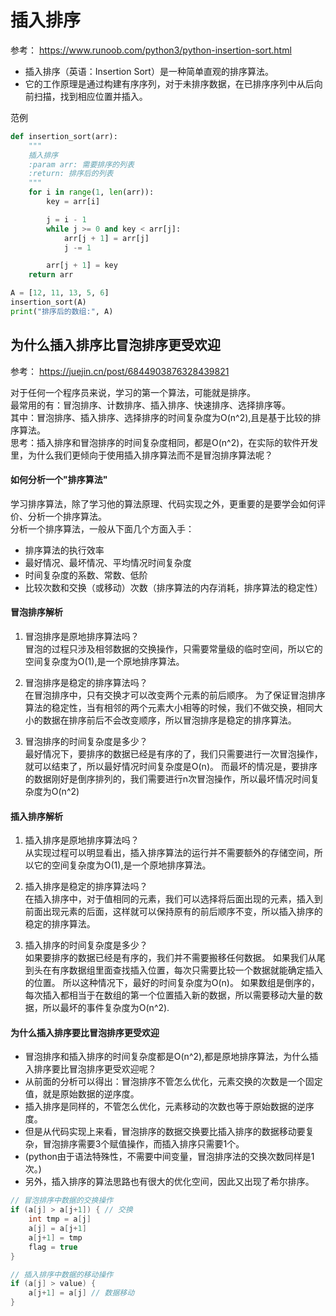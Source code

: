 ﻿
# 插入排序
参考： <https://www.runoob.com/python3/python-insertion-sort.html>

- 插入排序（英语：Insertion Sort）是一种简单直观的排序算法。
- 它的工作原理是通过构建有序序列，对于未排序数据，在已排序序列中从后向前扫描，找到相应位置并插入。

范例
```python
def insertion_sort(arr):
    """
    插入排序
    :param arr: 需要排序的列表
    :return: 排序后的列表
    """
    for i in range(1, len(arr)):
        key = arr[i]

        j = i - 1
        while j >= 0 and key < arr[j]:
            arr[j + 1] = arr[j]
            j -= 1

        arr[j + 1] = key
    return arr

A = [12, 11, 13, 5, 6]
insertion_sort(A)
print("排序后的数组:", A)
```


## 为什么插入排序比冒泡排序更受欢迎
参考： <https://juejin.cn/post/6844903876328439821>

对于任何一个程序员来说，学习的第一个算法，可能就是排序。  
最常用的有：冒泡排序、计数排序、插入排序、快速排序、选择排序等。  
其中：冒泡排序、插入排序、选择排序的时间复杂度为O(n^2),且是基于比较的排序算法。  
思考：插入排序和冒泡排序的时间复杂度相同，都是O(n^2)，在实际的软件开发里，为什么我们更倾向于使用插入排序算法而不是冒泡排序算法呢？  

#### 如何分析一个"排序算法"
学习排序算法，除了学习他的算法原理、代码实现之外，更重要的是要学会如何评价、分析一个排序算法。  
分析一个排序算法，一般从下面几个方面入手：
- 排序算法的执行效率
- 最好情况、最坏情况、平均情况时间复杂度
- 时间复杂度的系数、常数、低阶
- 比较次数和交换（或移动）次数（排序算法的内存消耗，排序算法的稳定性）

#### 冒泡排序解析
1. 冒泡排序是原地排序算法吗？  
   冒泡的过程只涉及相邻数据的交换操作，只需要常量级的临时空间，所以它的空间复杂度为O(1),是一个原地排序算法。

2. 冒泡排序是稳定的排序算法吗？  
   在冒泡排序中，只有交换才可以改变两个元素的前后顺序。
   为了保证冒泡排序算法的稳定性，当有相邻的两个元素大小相等的时候，我们不做交换，相同大小的数据在排序前后不会改变顺序，所以冒泡排序是稳定的排序算法。

3. 冒泡排序的时间复杂度是多少？  
   最好情况下，要排序的数据已经是有序的了，我们只需要进行一次冒泡操作，就可以结束了，所以最好情况时间复杂度是O(n)。
   而最坏的情况是，要排序的数据刚好是倒序排列的，我们需要进行n次冒泡操作，所以最坏情况时间复杂度为O(n^2)

#### 插入排序解析
1. 插入排序是原地排序算法吗？  
   从实现过程可以明显看出，插入排序算法的运行并不需要额外的存储空间，所以它的空间复杂度为O(1),是一个原地排序算法。

2. 插入排序是稳定的排序算法吗？  
   在插入排序中，对于值相同的元素，我们可以选择将后面出现的元素，插入到前面出现元素的后面，这样就可以保持原有的前后顺序不变，所以插入排序的稳定的排序算法。

3. 插入排序的时间复杂度是多少？  
   如果要排序的数据已经是有序的，我们并不需要搬移任何数据。
   如果我们从尾到头在有序数据组里面查找插入位置，每次只需要比较一个数据就能确定插入的位置。
   所以这种情况下，最好的时间复杂度为O(n)。
   如果数组是倒序的，每次插入都相当于在数组的第一个位置插入新的数据，所以需要移动大量的数据，所以最坏的事件复杂度为O(n^2).

#### 为什么插入排序要比冒泡排序更受欢迎
- 冒泡排序和插入排序的时间复杂度都是O(n^2),都是原地排序算法，为什么插入排序要比冒泡排序更受欢迎呢？
- 从前面的分析可以得出：冒泡排序不管怎么优化，元素交换的次数是一个固定值，就是原始数据的逆序度。
- 插入排序是同样的，不管怎么优化，元素移动的次数也等于原始数据的逆序度。
- 但是从代码实现上来看，冒泡排序的数据交换要比插入排序的数据移动要复杂，冒泡排序需要3个赋值操作，而插入排序只需要1个。
- (python由于语法特殊性，不需要中间变量，冒泡排序法的交换次数同样是1次。)
- 另外，插入排序的算法思路也有很大的优化空间，因此又出现了希尔排序。

```java
// 冒泡排序中数据的交换操作
if (a[j] > a[j+1]) { // 交换
    int tmp = a[j]
    a[j] = a[j+1]
    a[j+1] = tmp
    flag = true
}

// 插入排序中数据的移动操作
if (a[j] > value) {
    a[j+1] = a[j] // 数据移动
}
```

